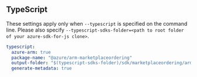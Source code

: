 ## TypeScript

These settings apply only when `--typescript` is specified on the command line.
Please also specify `--typescript-sdks-folder=<path to root folder of your azure-sdk-for-js clone>`.

``` yaml $(typescript)
typescript:
  azure-arm: true
  package-name: "@azure/arm-marketplaceordering"
  output-folder: "$(typescript-sdks-folder)/sdk/marketplaceordering/arm-marketplaceordering"
  generate-metadata: true
```

